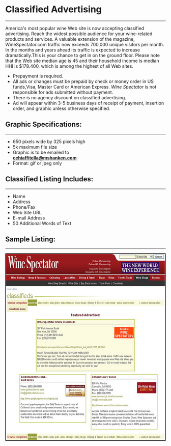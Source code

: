 
# Classified Advertising
---

America's most popular wine Web site is now accepting classified advertising. Reach the widest possible audience for your wine&#45;related products and services. 
A valuable extension of the magazine, WineSpectator.com traffic now exceeds 700,000 unique visitors per month. In the months and years ahead its traffic is expected 
to increase dramatically.This is your chance to get in on the ground floor. Please note that the Web site median age is 45 and their household income is 
median HHI is $178.400, which is among the highest of all Web sites.

- Prepayment is required.
- All ads or changes must be prepaid by check or money order in US funds,Visa, Master Card or American Express. <i>Wine Spectator</i> is not responsible for ads submitted without payment.
- There is no agency discount on classified advertising.
- Ad will appear within 3-5 business days of receipt of payment, insertion order, and graphic unless otherwise specified.


## Graphic Specifications:
---

- 650 pixels wide by 325 pixels high
- 5k maximum file size
- Graphic is to be emailed to<br /><a href="mailto:cchiaffitella@mshanken.com"><b>cchiaffitella@mshanken.com</b></a>
- Format: gif or jpeg only

## Classified Listing Includes:
---
 
- Name
- Address
- Phone/Fax
- Web Site URL
- E-mail Address
- 50 Additional Words of Text

## Sample Listing:
---

<!--right side body-->
<div class="oneColumnContent ws">
	<p><img src="/images/ws/ws-classified-img.jpg" width="587" height="589"></p>
</div>
